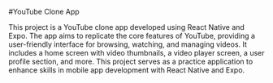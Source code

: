 #YouTube Clone App

This project is a YouTube clone app developed using React Native and Expo. The app aims to replicate the core features of YouTube, providing a user-friendly interface for browsing, watching, and managing videos. It includes a home screen with video thumbnails, a video player screen, a user profile section, and more. This project serves as a practice application to enhance skills in mobile app development with React Native and Expo.

